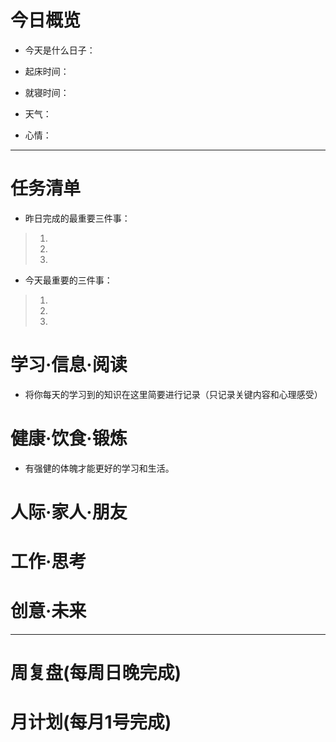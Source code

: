 # 今日概览
- 今天是什么日子： 
>
- 起床时间：
>
- 就寝时间：
>
- 天气：
>
- 心情：
>
***
# 任务清单
- 昨日完成的最重要三件事：
>1.
>2.
>3.
- 今天最重要的三件事：
>1. 
>2.
>3.

# 学习·信息·阅读
- 将你每天的学习到的知识在这里简要进行记录（只记录关键内容和心理感受）
>

# 健康·饮食·锻炼
- 有强健的体魄才能更好的学习和生活。
>

# 人际·家人·朋友
>

# 工作·思考
>

# 创意·未来
>

***
# 周复盘(每周日晚完成)
>

# 月计划(每月1号完成)
>